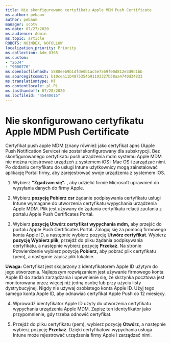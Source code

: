 ```yaml
---
title: Nie skonfigurowano certyfikatu Apple MDM Push Certificate
ms.author: pebaum
author: pebaum
manager: scotv
ms.date: 07/27/2020
ms.audience: Admin
ms.topic: article
ROBOTS: NOINDEX, NOFOLLOW
localization_priority: Priority
ms.collection: Adm_O365
ms.custom:
- "2634"
- "9000770"
ms.openlocfilehash: 5888eeb9b1dfde0b1ac5e7569f00d812e3d9d1bb
ms.sourcegitcommit: b10cea11b4975354b91193327b58aa4740d34833
ms.translationtype: MT
ms.contentlocale: pl-PL
ms.lasthandoff: 07/28/2020
ms.locfileid: "45440015"
---
```

# <a name="apple-mdm-push-certificate-has-not-been-set-up"></a>Nie skonfigurowano certyfikatu Apple MDM Push Certificate

Certyfikat push apple MDM (znany również jako certyfikat apns (Apple Push Notification Service) nie został skonfigurowany dla subskrypcji. Bez skonfigurowanego certyfikatu push urządzenia mdm systemu Apple MDM nie można rejestrować urządzeń z systemem iOS i Mac OS i zarządzać nimi. Po dodaniu certyfikatu do usługi Intune użytkownicy mogą zainstalować aplikację Portal firmy, aby zarejestrować swoje urządzenia z systemem iOS.

1. Wybierz **"Zgadzam się".** , aby udzielić firmie Microsoft uprawnień do wysyłania danych do firmy Apple.

2. Wybierz **pozycję Pobierz csr** żądanie podpisywania certyfikatu usługi Intune wymagane do utworzenia certyfikatu wypychania urządzenia Apple MDM. Plik jest używany do żądania certyfikatu relacji zaufania z portalu Apple Push Certificates Portal.

3. Wybierz **pozycję Utwórz certyfikat wypychania mdm,** aby przejść do portalu Apple Push Certificates Portal. Zaloguj się za pomocą firmowego konta Apple ID, a następnie wybierz pozycję **Utwórz certyfikat**. Wybierz **pozycję Wybierz plik**, przejdź do pliku żądania podpisywania certyfikatu, a następnie wybierz pozycję **Przekaż**. Na stronie Potwierdzenie wybierz pozycję **Pobierz,** aby pobrać plik certyfikatu (pem), a następnie zapisz plik lokalnie.
 
**Uwaga:** Certyfikat jest skojarzony z identyfikatorem Apple ID użytym do jego utworzenia. Najlepszym rozwiązaniem jest używanie firmowego konta Apple ID do zadań zarządzania i upewnienie się, że skrzynka pocztowa jest monitorowana przez więcej niż jedną osobę lub przy użyciu listy dystrybucyjnej. Nigdy nie używaj osobistego konta Apple ID. Użyj tego samego konta Apple ID, aby odnawiać certyfikat Apple Push co 12 miesięcy.
 
4. Wprowadź identyfikator Apple ID użyty do utworzenia certyfikatu wypychania urządzenia Apple MDM. Zapisz ten identyfikator jako przypomnienie, gdy trzeba odnowić certyfikat.

5. Przejdź do pliku certyfikatu (pem), wybierz pozycję **Otwórz**, a następnie wybierz pozycję **Przekaż**. Dzięki certyfikatowi wypychania usługa Intune może rejestrować urządzenia firmy Apple i zarządzać nimi.